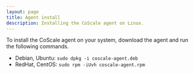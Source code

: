 ```yaml
---
layout: page
title: Agent install
description: Installing the CoScale agent on Linux.
---
```


To install the CoScale agent on your system, download the agent and run the following commands.

* Debian, Ubuntu: `sudo dpkg -i coscale-agent.deb`
* RedHat, CentOS: `sudo rpm -iUvh coscale-agent.rpm`
